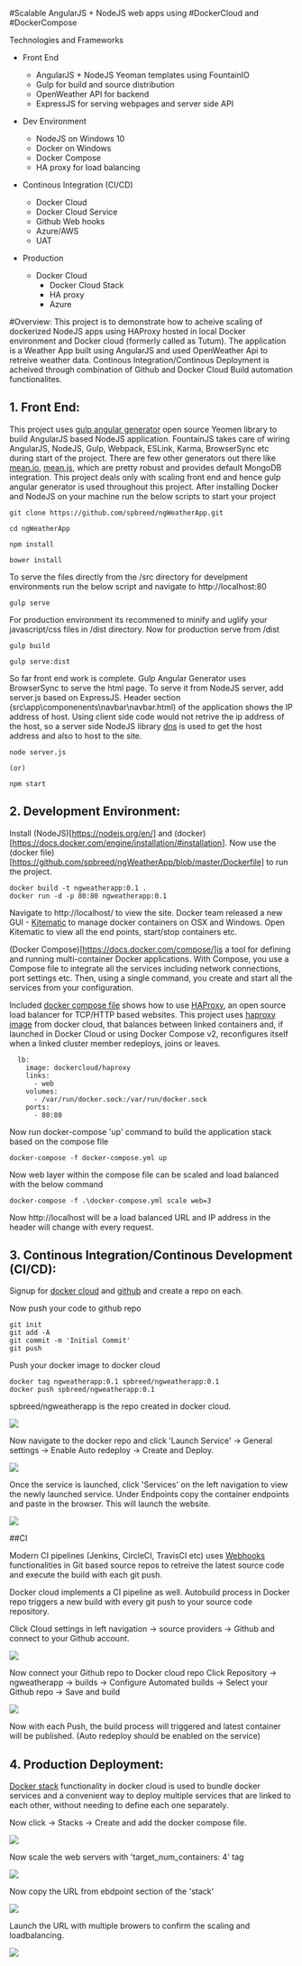 #Scalable AngularJS + NodeJS web apps using #DockerCloud and #DockerCompose

Technologies and Frameworks
- Front End
    - AngularJS + NodeJS Yeoman templates using FountainIO
    - Gulp for build and source distribution
    - OpenWeather API for backend
    - ExpressJS for serving webpages and server side API

- Dev Environment
    - NodeJS on Windows 10
    - Docker on Windows
    - Docker Compose
    - HA proxy for load balancing

- Continous Integration (CI/CD)
    - Docker Cloud
    - Docker Cloud Service
    - Github Web hooks
    - Azure/AWS
    - UAT

- Production
    - Docker Cloud
        - Docker Cloud Stack
        - HA proxy
        - Azure


#Overview:
This project is to demonstrate how to acheive scaling of dockerized NodeJS apps using HAProxy hosted in local Docker environment and Docker cloud (formerly called as Tutum). The application is a Weather App built using AngularJS and used OpenWeather Api to retreive weather data. Continous Integration/Continous Deployment is acheived through combination of Github and Docker Cloud Build automation functionalites.

## 1. Front End:
This project uses [gulp angular generator](https://github.com/Swiip/generator-gulp-angular) open source Yeomen library to build AngularJS based NodeJS application. FountainJS takes care of wiring AngularJS, NodeJS, Gulp, Webpack, ESLink, Karma, BrowserSync etc during start of the project. There are few other generators out there like [mean.io](http://mean.io/), [mean.js](mean.js), which are pretty robust and provides default MongoDB integration. This project deals only with scaling front end and hence gulp angular generator is used throughout this project. 
After installing Docker and NodeJS on your machine run the below scripts to start your project

```
git clone https://github.com/spbreed/ngWeatherApp.git

cd ngWeatherApp

npm install

bower install

```
To serve the files directly from the /src directory for develpment environments run the below script and navigate to http://localhost:80

```
gulp serve
```

For production environment its recommened to minify and uglify your javascript/css files in /dist directory. Now for production serve from /dist

```
gulp build

gulp serve:dist
```

So far front end work is complete. Gulp Angular Generator uses BrowserSync to serve the html page. To serve it from NodeJS server, add server.js based on ExpressJS. Header section (src\app\componenents\navbar\navbar.html) of the application shows the IP address of host. Using client side code would not retrive the ip address of the host, so a server side NodeJS library [dns](https://www.npmjs.com/package/dns) is used to get the host address and also to host to the site.

```
node server.js 

(or)

npm start

```

## 2. Development Environment:

Install (NodeJS)[https://nodejs.org/en/] and (docker)[https://docs.docker.com/engine/installation/#installation]. 
Now use the (docker file)[https://github.com/spbreed/ngWeatherApp/blob/master/Dockerfile] to run the project.


```
docker build -t ngweatherapp:0.1 .
docker run -d -p 80:80 ngweatherapp:0.1

```

Navigate to http://localhost/ to view the site. Docker team released a new GUI - [Kitematic](https://kitematic.com/) to manage docker containers on OSX and Windows. Open Kitematic to view all the end points, start/stop containers etc.

(Docker Compose)[https://docs.docker.com/compose/]is a tool for defining and running multi-container Docker applications. With Compose, you use a Compose file to integrate all the services including network connections, port settings etc. Then, using a single command, you create and start all the services from your configuration.

Included [docker compose file](https://github.com/spbreed/ngWeatherApp/blob/master/docker-compose.yml) shows how to use [HAProxy](http://www.haproxy.org/#desc), an open source load balancer for TCP/HTTP based websites.
This project uses [haproxy image](https://github.com/docker/dockercloud-haproxy) from docker cloud, that balances between linked containers and, if launched in Docker Cloud or using Docker Compose v2, reconfigures itself when a linked cluster member redeploys, joins or leaves.

```
  lb:
    image: dockercloud/haproxy
    links:
      - web
    volumes:
      - /var/run/docker.sock:/var/run/docker.sock
    ports:
      - 80:80
```

Now run docker-compose 'up' command to build the application stack based on the compose file

```
docker-compose -f docker-compose.yml up
```

Now web layer within the compose file can be scaled and load balanced with the below command

```
docker-compose -f .\docker-compose.yml scale web=3
```

Now http://localhost will be a load balanced URL and IP address in the header will change with every request.

    
## 3. Continous Integration/Continous Development (CI/CD):

Signup for [docker cloud](https://cloud.docker.com/) and [github](https://github.com) and create a repo on each.

Now push your code to github repo

```
git init
git add -A 
git commit -m 'Initial Commit'
git push

```

Push your docker image to docker cloud

```
docker tag ngweatherapp:0.1 spbreed/ngweatherapp:0.1
docker push spbreed/ngweatherapp:0.1

```
spbreed/ngweatherapp is the repo created in docker cloud. 

![](https://github.com/spbreed/ngWeatherApp/blob/master/images/docker_repo.png)

Now navigate to the docker repo and click 'Launch Service' -> General settings -> Enable Auto redeploy -> Create and Deploy.

![](https://github.com/spbreed/ngWeatherApp/blob/master/images/docker_launchservice.png)

Once the service is launched, click 'Services' on the left navigation to view the newly launched service. Under Endpoints copy the container endpoints and paste in the browser. This will launch the website.

![](https://github.com/spbreed/ngWeatherApp/blob/master/images/docker_service_endpoint.png)

##CI

Modern CI pipelines (Jenkins, CircleCI, TravisCI etc) uses [Webhooks](https://developer.github.com/webhooks/) functionalities in Git based source repos to retreive the latest source code and execute the build with each git push.

Docker cloud implements a CI pipeline as well. Autobuild process in Docker repo triggers a new build with every git push to your source code repository.

Click Cloud settings in left navigation -> source providers -> Github and connect to your Github account. 

![](https://github.com/spbreed/ngWeatherApp/blob/master/images/docker_git.png)

Now connect your Github repo to Docker cloud repo
Click Repository -> ngweatherapp -> builds -> Configure Automated builds -> Select your Github repo -> Save and build

![](https://github.com/spbreed/ngWeatherApp/blob/master/images/docker_autobuild.png)

Now with each Push, the build process will triggered and latest container will be published. (Auto redeploy should be enabled on the service)

## 4. Production Deployment:

[Docker stack](https://docs.docker.com/docker-cloud/apps/stacks/) functionality in docker cloud is used to bundle docker services and a convenient way to deploy multiple services that are linked to each other, without needing to define each one separately.

Now click -> Stacks -> Create and add the docker compose file. 

![](https://github.com/spbreed/ngWeatherApp/blob/master/images/docker_stack.png)

Now scale the web servers with 'target_num_containers: 4' tag

![](https://github.com/spbreed/ngWeatherApp/blob/master/images/docker_compose.png)

Now copy the URL from ebdpoint section of the 'stack'

![](https://github.com/spbreed/ngWeatherApp/blob/master/images/docker_lb.png)

Launch the URL with multiple browers to confirm the scaling and loadbalancing.

![](https://github.com/spbreed/ngWeatherApp/blob/master/images/docker_web.png)
